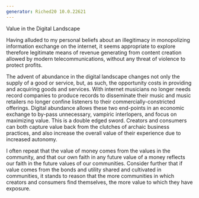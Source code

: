 ```yaml
---
generator: Riched20 10.0.22621
---
```


Value in the Digital Landscape

Having alluded to my personal beliefs about an illegitimacy in
monopolizing information exchange on the internet, it seems appropriate
to explore therefore legitimate means of revenue generating from content
creation allowed by modern telecommunications, without any threat of
violence to protect profits.

The advent of abundance in the digital landscape changes not only the
supply of a good or service, but, as such, the opportunity costs in
providing and acquiring goods and services. With internet musicians no
longer needs record companies to produce records to disseminate their
music and music retailers no longer confine listeners to their
commercially-constricted offerings. Digital abundance allows these two
end-points in an economic exchange to by-pass unnecessary, vampiric
interlopers, and focus on maximizing value. This is a double edged
sword. Creators and consumers can both capture value back from the
clutches of archaic business practices, and also increase the overall
value of their experience due to increased autonomy.

I often repeat that the value of money comes from the values in the
community, and that our own faith in any future value of a money
reflects our faith in the future values of our communities. Consider
further that if value comes from the bonds and utility shared and
cultivated in communities, it stands to reason that the more communities
in which creators and consumers find themselves, the more value to which
they have exposure.
